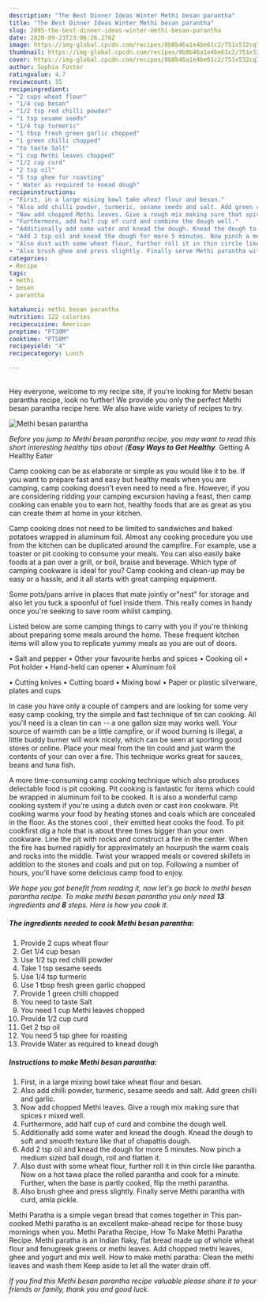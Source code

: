 ```yaml
---
description: "The Best Dinner Ideas Winter Methi besan parantha"
title: "The Best Dinner Ideas Winter Methi besan parantha"
slug: 2895-the-best-dinner-ideas-winter-methi-besan-parantha
date: 2020-09-23T23:06:26.276Z
image: https://img-global.cpcdn.com/recipes/8b8b46a1e4be61c2/751x532cq70/methi-besan-parantha-recipe-main-photo.jpg
thumbnail: https://img-global.cpcdn.com/recipes/8b8b46a1e4be61c2/751x532cq70/methi-besan-parantha-recipe-main-photo.jpg
cover: https://img-global.cpcdn.com/recipes/8b8b46a1e4be61c2/751x532cq70/methi-besan-parantha-recipe-main-photo.jpg
author: Sophia Foster
ratingvalue: 4.7
reviewcount: 15
recipeingredient:
- "2 cups wheat flour"
- "1/4 cup besan"
- "1/2 tsp red chilli powder"
- "1 tsp sesame seeds"
- "1/4 tsp turmeric"
- "1 tbsp fresh green garlic chopped"
- "1 green chilli chopped"
- "to taste Salt"
- "1 cup Methi leaves chopped"
- "1/2 cup curd"
- "2 tsp oil"
- "5 tsp ghee for roasting"
- " Water as required to knead dough"
recipeinstructions:
- "First, in a large mixing bowl take wheat flour and besan."
- "Also add chilli powder, turmeric, sesame seeds and salt. Add green chilli and garlic."
- "Now add chopped Methi leaves. Give a rough mix making sure that spices r mixed well."
- "Furthermore, add half cup of curd and combine the dough well."
- "Additionally add some water and knead the dough. Knead the dough to soft and smooth texture like that of chapattis dough."
- "Add 2 tsp oil and knead the dough for more 5 minutes. Now pinch a medium sized ball dough, roll and flatten it."
- "Also dust with some wheat flour, further roll it in thin circle like parantha. Now on a hot tawa place the rolled parantha and cook for a minute. Further, when the base is partly cooked, flip the methi parantha."
- "Also brush ghee and press slightly. Finally serve Methi parantha with curd, amla pickle."
categories:
- Recipe
tags:
- methi
- besan
- parantha

katakunci: methi besan parantha 
nutrition: 122 calories
recipecuisine: American
preptime: "PT30M"
cooktime: "PT58M"
recipeyield: "4"
recipecategory: Lunch

---
```

<br>
Hey everyone, welcome to my recipe site, if you're looking for Methi besan parantha recipe, look no further! We provide you only the perfect Methi besan parantha recipe here. We also have wide variety of recipes to try.
<br>


![Methi besan parantha](https://img-global.cpcdn.com/recipes/8b8b46a1e4be61c2/751x532cq70/methi-besan-parantha-recipe-main-photo.jpg)

<i>Before you jump to Methi besan parantha recipe, you may want to read this short interesting healthy tips about {<strong>Easy Ways to Get Healthy</strong>.</i>
Getting A Healthy Eater

    
Camp cooking can be as elaborate or simple as you would like it to be. If you want to prepare fast and easy but healthy meals when you are camping, camp cooking doesn't even need to need a fire. However, if you are considering ridding your camping excursion having a feast, then camp cooking can enable you to earn hot, healthy foods that are as great as you can create them at home in your kitchen.

Camp cooking does not need to be limited to sandwiches and baked potatoes wrapped in aluminum foil.  Almost any cooking procedure you use from the kitchen can be duplicated around the campfire. For example, use a toaster or pit cooking to consume your meals. You can also easily bake foods at a pan over a grill, or boil, braise and beverage. Which type of camping cookware is ideal for you? Camp cooking and clean-up may be easy or a hassle, and it all starts with great camping equipment.

Some pots/pans arrive in places that mate jointly or"nest" for storage and also let you tuck a spoonful of fuel inside them. This really comes in handy once you're seeking to save room whilst camping.

Listed below are some camping things to carry with you if you're thinking about preparing some meals around the home. These frequent kitchen items will allow you to replicate yummy meals as you are out of doors.

• Salt and pepper
• Other your favourite herbs and spices
• Cooking oil
• Pot holder
• Hand-held can opener
• Aluminum foil

• Cutting knives
• Cutting board
• Mixing bowl
• Paper or plastic silverware, plates and cups

In case you have only a couple of campers and are looking for some very easy camp cooking, try the simple and fast technique of tin can cooking. All you'll need is a clean tin can -- a one gallon size may works well. Your source of warmth can be a little campfire, or if wood burning is illegal, a little buddy burner will work nicely, which can be seen at sporting good stores or online. Place your meal from the tin could and just warm the contents of your can over a fire.  This technique works great for sauces, beans and tuna fish.

A more time-consuming camp cooking technique which also produces delectable food is pit cooking. Pit cooking is fantastic for items which could be wrapped in aluminum foil to be cooked.  It is also a wonderful camp cooking system if you're using a dutch oven or cast iron cookware. Pit cooking warms your food by heating stones and coals which are concealed in the floor. As the stones cool , their emitted heat cooks the food. To pit cookfirst dig a hole that is about three times bigger than your own cookware. Line the pit with rocks and construct a fire in the center. When the fire has burned rapidly for approximately an hourpush the warm coals and rocks into the middle. Twist your wrapped meals or covered skillets in addition to the stones and coals and put on top. Following a number of hours, you'll have some delicious camp food to enjoy.


<i>We hope you got benefit from reading it, now let's go back to methi besan parantha recipe. To make methi besan parantha you only need <strong>13</strong> ingredients and <strong>8</strong> steps. Here is how you cook it.
</i>

##### The ingredients needed to cook Methi besan parantha:

1. Provide 2 cups wheat flour
1. Get 1/4 cup besan
1. Use 1/2 tsp red chilli powder
1. Take 1 tsp sesame seeds
1. Use 1/4 tsp turmeric
1. Use 1 tbsp fresh green garlic chopped
1. Provide 1 green chilli chopped
1. You need to taste Salt
1. You need 1 cup Methi leaves chopped
1. Provide 1/2 cup curd
1. Get 2 tsp oil
1. You need 5 tsp ghee for roasting
1. Provide  Water as required to knead dough


##### Instructions to make Methi besan parantha:

1. First, in a large mixing bowl take wheat flour and besan.
1. Also add chilli powder, turmeric, sesame seeds and salt. Add green chilli and garlic.
1. Now add chopped Methi leaves. Give a rough mix making sure that spices r mixed well.
1. Furthermore, add half cup of curd and combine the dough well.
1. Additionally add some water and knead the dough. Knead the dough to soft and smooth texture like that of chapattis dough.
1. Add 2 tsp oil and knead the dough for more 5 minutes. Now pinch a medium sized ball dough, roll and flatten it.
1. Also dust with some wheat flour, further roll it in thin circle like parantha. Now on a hot tawa place the rolled parantha and cook for a minute. Further, when the base is partly cooked, flip the methi parantha.
1. Also brush ghee and press slightly. Finally serve Methi parantha with curd, amla pickle.


Methi Paratha is a simple vegan bread that comes together in This pan-cooked Methi paratha is an excellent make-ahead recipe for those busy mornings when you. Methi Paratha Recipe, How To Make Methi Paratha Recipe. Methi paratha is an Indian flaky, flat bread made up of whole wheat flour and fenugreek greens or methi leaves. Add chopped methi leaves, ghee and yogurt and mix well. How to make methi paratha: Clean the methi leaves and wash them Keep aside to let all the water drain off. 

<i>If you find this Methi besan parantha recipe valuable please share it to your friends or family, thank you and good luck.</i>
